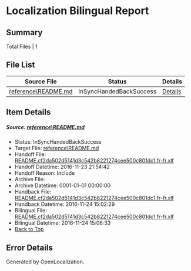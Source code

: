 # <a name='report-top'></a> Localization Bilingual Report

## Summary
 Total Files | 1

## File List
 Source File | Status | Details 
 ----------- | ------ | ------- 
 [reference\README.md](https://github.com/PowerShell/powerShell-Docs/blob/6f2cc23f6fce9c267e793fa8653f292e6a6b98ec/reference/README.md) | InSyncHandedBackSuccess | [Details](#edafde9188cad3b21d0cd2b30cfaaf1bede9b1952174)

## Item Details
##### <a name='edafde9188cad3b21d0cd2b30cfaaf1bede9b1952174'></a> Source: [reference\README.md](https://github.com/PowerShell/powerShell-Docs/blob/6f2cc23f6fce9c267e793fa8653f292e6a6b98ec/reference/README.md)
* Status: InSyncHandedBackSuccess
* Target File: [reference\README.md](https://github.com/PowerShell/powerShell-Docs.fr-fr/blob/3f8a4075cb0b10c166dd6e1859faf5948fc51073/reference/README.md)
* Handoff File: [README.cf2da502d5141d3c542b8221274cee500c801dc1.fr-fr.xlf](https://github.com/PowerShell/powerShell-Docs.handoff/blob/cef5f2734999ead22c0d334771769ace3da77c9c/ol-handoff/PowerShell/powerShell-Docs.fr-fr/live/README.cf2da502d5141d3c542b8221274cee500c801dc1.fr-fr.xlf)
* Handoff Datetime: 2016-11-23 21:54:42
* Handoff Reason: Include
* Archive File: 
* Archive Datetime: 0001-01-01 00:00:00
* Handback File: [README.cf2da502d5141d3c542b8221274cee500c801dc1.fr-fr.xlf](https://github.com/PowerShell/powerShell-Docs.handback/blob/0784a1094ef4f8565fdf381411ceabd9b38d365e/ol-handback/PowerShell/powerShell-Docs.fr-fr/live/README.cf2da502d5141d3c542b8221274cee500c801dc1.fr-fr.xlf)
* Handback Datetime: 2016-11-24 15:02:29
* Bilingual File: [README.cf2da502d5141d3c542b8221274cee500c801dc1.fr-fr.xlf](https://github.com/PowerShell/powerShell-Docs.handback/blob/0784a1094ef4f8565fdf381411ceabd9b38d365e/ol-handback/PowerShell/powerShell-Docs.fr-fr/live/README.cf2da502d5141d3c542b8221274cee500c801dc1.fr-fr.xlf)
* Bilingual Datetime: 2016-11-24 15:06:33
* [Back to Top](#report-top)


## Error Details

Generated by OpenLocalization.
